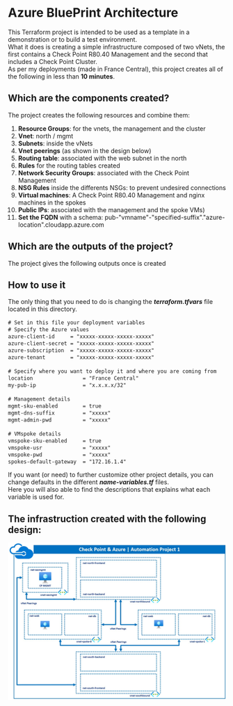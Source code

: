 # Azure BluePrint Architecture
This Terraform project is intended to be used as a template in a demonstration or to build a test environment.  
What it does is creating a simple infrastructure composed of two vNets, the first contains a Check Point R80.40 Management and the second that includes a Check Point Cluster.    
As per my deployments (made in France Central), this project creates all of the following in less than __10 minutes__.   


## Which are the components created?
The project creates the following resources and combine them:
1. **Resource Groups**: for the vnets, the management and the cluster
2. **Vnet**: north / mgmt
3. **Subnets**: inside the vNets
4. **Vnet peerings** (as shown in the design below)
5. **Routing table**: associated with the web subnet in the north
6. **Rules** for the routing tables created
7. **Network Security Groups**: associated with the Check Point Management
8. **NSG Rules** inside the differents NSGs: to prevent undesired connections
9. **Virtual machines**: A Check Point R80.40 Management and nginx machines in the spokes 
10. **Public IPs**: associated with the management and the spoke VMs)
11. **Set the FQDN** with a schema: pub-"vmname"-"specified-suffix"."azure-location".cloudapp.azure.com

## Which are the outputs of the project?
The project gives the following outputs once is created

## How to use it
The only thing that you need to do is changing the __*terraform.tfvars*__ file located in this directory.

```hcl
# Set in this file your deployment variables
# Specify the Azure values
azure-client-id     = "xxxxx-xxxxx-xxxxx-xxxxx"
azure-client-secret = "xxxxx-xxxxx-xxxxx-xxxxx"
azure-subscription  = "xxxxx-xxxxx-xxxxx-xxxxx"
azure-tenant        = "xxxxx-xxxxx-xxxxx-xxxxx"

# Specify where you want to deploy it and where you are coming from
location                = "France Central"
my-pub-ip               = "x.x.x.x/32"

# Management details
mgmt-sku-enabled        = true
mgmt-dns-suffix         = "xxxxx"
mgmt-admin-pwd          = "xxxxx"

# VMspoke details
vmspoke-sku-enabled     = true
vmspoke-usr             = "xxxxx"
vmspoke-pwd             = "xxxxx"
spokes-default-gateway  = "172.16.1.4" 
```
If you want (or need) to further customize other project details, you can change defaults in the different __*name-variables.tf*__ files.   
Here you will also able to find the descriptions that explains what each variable is used for.

## The infrastruction created with the following design:
![Architectural Design](/zimages/schema-base-env.jpg)